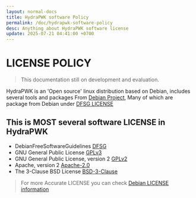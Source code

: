 ```yaml
---
layout: normal-docs
title: HydraPWK software Policy
permalink: /doc/hydrapwk-software-policy
desc: Anything about HydraPWK software license
update: 2025-07-21 04:41:00 +0700
---
```


# LICENSE POLICY

> This documentation still on development and evaluation.

HydraPWK is an 'Open source' linux distribution based on Debian, includes several tools and packages From [Debian Project](https://debian.org/), Many of which are package from Debian under [DFSG LICENSE](https://wiki.debian.org/DebianFreeSoftwareGuidelines)

## This is MOST several software LICENSE in HydraPWK

- DebianFreeSoftwareGuidelines [DFSG](https://www.debian.org/social_contract#guidelines)
- GNU General Public License [GPLv3](https://www.gnu.org/licenses/gpl-3.0.html)
- GNU General Public License, version 2 [GPLv2](https://www.gnu.org/licenses/old-licenses/gpl-2.0.html)
- Apache, version 2 [Apache-2.0](https://www.apache.org/licenses/LICENSE-2.0)
- The 3-Clause BSD License [BSD-3-Clause](https://opensource.org/license/BSD-3-Clause)

> For more Accurate LICENSE you can check [Debian LICENSE information](https://www.debian.org/legal/licenses/)
